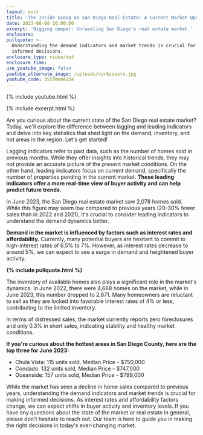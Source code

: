 ```yaml
---
layout: post
title: 'The Inside Scoop on San Diego Real Estate: A Current Market Update'
date: 2023-08-08 10:00:00
excerpt: 'Digging deeper: Unraveling San Diego’s real estate market.'
enclosure:
pullquote: >-
  Understanding the demand indicators and market trends is crucial for making
  informed decisions.
enclosure_type: video/mp4
enclosure_time:
use_youtube_image: false
youtube_alternate_image: /uploads/corbisiero.jpg
youtube_code: 3S5fWm0eZD4
---
```

{% include youtube.html %}

{% include excerpt.html %}

Are you curious about the current state of the San Diego real estate market? Today, we'll explore the difference between lagging and leading indicators and delve into key statistics that shed light on the demand, inventory, and hot areas in the region. Let's get started!

Lagging indicators refer to past data, such as the number of homes sold in previous months. While they offer insights into historical trends, they may not provide an accurate picture of the present market conditions. On the other hand, leading indicators focus on current demand, specifically the number of properties pending in the current market. **These leading indicators offer a more real-time view of buyer activity and can help predict future trends.**

In June 2023, the San Diego real estate market saw 2,078 homes sold. While this figure may seem low compared to previous years (20-30% fewer sales than in 2022 and 2021), it's crucial to consider leading indicators to understand the demand dynamics better.

**Demand in the market is influenced by factors such as interest rates and affordability.** Currently, many potential buyers are hesitant to commit to high-interest rates of 6.5% to 7%. However, as interest rates decrease to around 5%, we can expect to see a surge in demand and heightened buyer activity.

**{% include pullquote.html %}**

The inventory of available homes also plays a significant role in the market's dynamics. In June 2022, there were 4,668 homes on the market, while in June 2023, this number dropped to 2,871. Many homeowners are reluctant to sell as they are locked into favorable interest rates of 4% or less, contributing to the limited inventory.

In terms of distressed sales, the market currently reports zero foreclosures and only 0.3% in short sales, indicating stability and healthy market conditions.

**If you're curious about the hottest areas in San Diego County, here are the top three for June 2023:**

* Chula Vista: 115 units sold, Median Price - $750,000
* Condado: 132 units sold, Median Price - $747,000
* Oceanside: 157 units sold, Median Price - $799,000

While the market has seen a decline in home sales compared to previous years, understanding the demand indicators and market trends is crucial for making informed decisions. As interest rates and affordability factors change, we can expect shifts in buyer activity and inventory levels. If you have any questions about the state of the market or real estate in general, please don't hesitate to reach out. Our team is here to guide you in making the right decisions in today's ever-changing market.